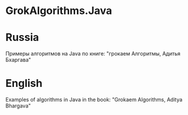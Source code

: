 # GrokAlgorithms.Java
# Russia
Примеры алгоритмов на Java по книге: "грокаем Алгоритмы, Адитья Бхаргава"
# English
Examples of algorithms in Java in the book: "Grokaem Algorithms, Aditya Bhargava"

